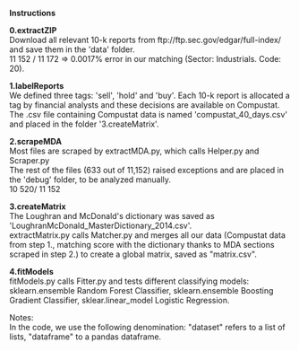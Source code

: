 <p><b>Instructions</b></p>

<p><b>0.extractZIP</b><br>
Download all relevant 10-k reports from ftp://ftp.sec.gov/edgar/full-index/ and save them in the 'data' folder.<br>
11 152 / 11 172 => 0.0017% error in our matching (Sector: Industrials. Code: 20).</p>

<p><b>1.labelReports</b><br>
We defined three tags: 'sell', 'hold' and 'buy'. Each 10-k report is allocated a tag by financial analysts and these decisions are available on Compustat. The .csv file containing Compustat data is named 'compustat_40_days.csv' and placed in the folder '3.createMatrix'.</p>

<p><b>2.scrapeMDA</b><br>
Most files are scraped by extractMDA.py, which calls Helper.py and Scraper.py <br>
The rest of the files (633 out of 11,152) raised exceptions and are placed in the 'debug' folder, to be analyzed manually.<br>
10 520/ 11 152
</p>

<p><b>3.createMatrix</b><br>
The Loughran and McDonald's dictionary was saved as 'LoughranMcDonald_MasterDictionary_2014.csv'.<br>
extractMatrix.py calls Matcher.py and merges all our data (Compustat data from step 1., matching score with the dictionary thanks to MDA sections scraped in step 2.) to create a global matrix, saved as "matrix.csv".<br></p>

<p><b>4.fitModels</b><br>
fitModels.py calls Fitter.py and tests different classifying models: sklearn.ensemble Random Forest Classifier, sklearn.ensemble Boosting Gradient Classifier, sklear.linear_model Logistic Regression.</p>

<p>
Notes: <br>
In the code, we use the following denomination: "dataset" refers to a list of lists, "dataframe" to a pandas dataframe.</p>
